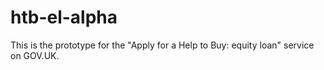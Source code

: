 # htb-el-alpha

This is the prototype for the "Apply for a Help to Buy: equity loan" service on GOV.UK.
